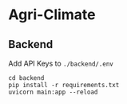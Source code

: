 # Agri-Climate

## Backend

Add API Keys to `./backend/.env`

```
cd backend
pip install -r requirements.txt
uvicorn main:app --reload